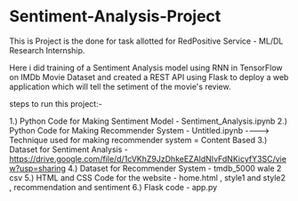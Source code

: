 # Sentiment-Analysis-Project
This is Project is the done for task allotted for RedPositive Service - ML/DL Research Internship.

Here i did training of a Sentiment Analysis model using RNN in TensorFlow on IMDb Movie Dataset and created a REST API using Flask to deploy a web application 
which will tell the setiment of the movie's review.

steps to run this project:-

1.) Python Code for Making Sentiment Model - Sentiment_Analysis.ipynb
2.) Python Code for Making Recommender System - Untitled.ipynb
 ----> Technique used for making recommender system = Content Based 
3.) Dataset for Sentiment Analysis - https://drive.google.com/file/d/1cVKhZ9JzDhkeEZAldNIvFdNKicyfY3SC/view?usp=sharing
4.) Dataset for Recommender System - tmdb_5000 wale 2 csv 
5.) HTML and CSS Code for the website - home.html , style1 and style2 , recommendation and sentiment
6.) Flask code - app.py


